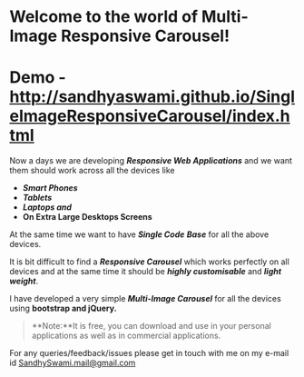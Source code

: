 Welcome to the world of Multi-Image Responsive Carousel!
===================

Demo -  <http://sandhyaswami.github.io/SingleImageResponsiveCarousel/index.html>
===
Now a days we are developing ***Responsive Web Applications*** and we want them should work across all the devices like 

 - ***Smart Phones***
 - ***Tablets***
 - ***Laptops and***
 - **On Extra Large Desktops Screens**

At the same time we want to have ***Single Code*** ***Base*** for all the above devices.

It is bit difficult to find a ***Responsive Carousel*** which works perfectly on all devices and at the same time it should be ***highly customisable*** and ***light weight***.

I have developed a very simple ***Multi-Image Carousel*** for all the devices using **bootstrap and jQuery.**

> **Note:**It is free, you can download and use in your personal applications as well as in commercial applications.

For any queries/feedback/issues please get in touch with me on my e-mail id SandhySwami.mail@gmail.com







